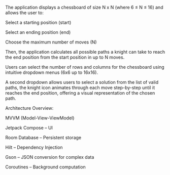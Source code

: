 The application displays a chessboard of size N x N (where 6 ≤ N ≤ 16) and allows the user to:

Select a starting position (start) 

Select an ending position (end)

Choose the maximum number of moves (N)

Then, the application calculates all possible paths a knight can take to reach the end position from the start position in up to N moves.

Users can select the number of rows and columns for the chessboard using intuitive dropdown menus (6x6 up to 16x16).

A second dropdown allows users to  select a solution from the list of valid paths, the knight icon animates through each move step-by-step until it reaches the end position, offering a visual representation of the chosen path.



Architecture Overview:

MVVM (Model-View-ViewModel)

Jetpack Compose – UI

Room Database – Persistent storage

Hilt – Dependency Injection

Gson – JSON conversion for complex data

Coroutines – Background computation
